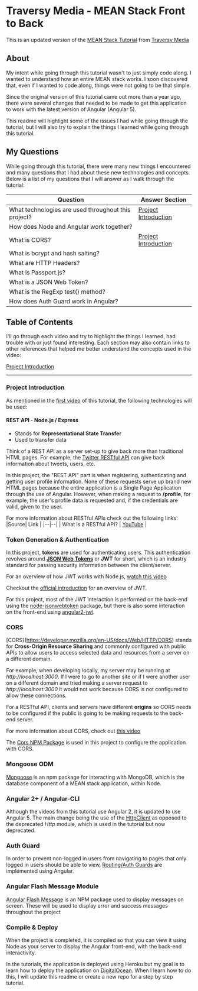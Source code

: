 # Traversy Media - MEAN Stack Front to Back

This is an updated version of the [MEAN Stack Tutorial](https://www.youtube.com/playlist?list=PLillGF-RfqbZMNtaOXJQiDebNXjVapWPZ) from [Traversy Media](https://www.youtube.com/channel/UC29ju8bIPH5as8OGnQzwJyA)

## About

My intent while going through this tutorial wasn't to just simply code along.  I wanted to understand how an entire MEAN stack works.  I soon discovered that, even if I wanted to code along, things were not going to be that simple.

Since the original version of this tutorial came out more than a year ago, there were several changes that needed to be made to get this application to work with the latest version of Angular (Angular 5).

This readme will highlight some of the issues I had while going through the tutorial, but I will also try to explain the things I learned while going through this tutorial.

## My Questions

While going through this tutorial, there were many new things I encountered and many questions that I had about these new technologies and concepts.  Below is a list of my questions that I will answer as I walk through the tutorial:

|Question| Answer Section  |
|--|--|
| What technologies are used throughout this project? | [Project Introduction](#project-introduction) |
| How does Node and Angular work together? |  |
| What is CORS? | [Project Introduction](#project-introduction) |
| What is bcrypt and hash salting? |  |
| What are HTTP Headers? |  |
| What is Passport.js? |  |
| What is a JSON Web Token? |  |
| What is the RegExp test() method? |  |
| How does Auth Guard work in Angular? |  |

## Table of Contents

I'll go through each video and try to highlight the things I learned, had trouble with or just found interesting.  Each section may also contain links to other references that helped me better understand the concepts used in the video:

[Project Introduction](#project-introduction)				

---

### Project Introduction

As mentioned in the [first video](https://www.youtube.com/watch?v=uONz0lEWft0&t=0s&list=PLillGF-RfqbZMNtaOXJQiDebNXjVapWPZ&index=1) of this tutorial, the following technologies will be used:

#### REST API - Node.js / Express
* Stands for **Representational State Transfer**	
* Used to transfer data

Think of a REST API as a server set-up to give back more than traditional HTML pages.  For example, the [Twitter RESTful API](https://developer.twitter.com/en/docs) can give back information about tweets, users, etc.

In this project, the "REST API" part is when registering, authenticating and getting user profile information.  None of these requests serve up brand new HTML pages because the entire application is a Single Page Application through the use of Angular.  However, when making a request to **/profile**, for example, the user's profile data is requested and, if the credentials are valid, given to the user.

For more information about RESTful APIs check out the following links:
|Source| Link  |
|--|--|
| What is a RESTful API? | [YouTube](https://youtu.be/0oXYLzuucwE) |

### Token Generation & Authentication

In this project, **tokens** are used for authenticating users.  This authentication revolves around **[JSON Web Tokens](https://jwt.io/)** or **JWT** for short, which is an industry standard for passing security information between the client/server.

For an overview of how JWT works with Node.js, [watch this video](https://www.youtube.com/watch?v=7nafaH9SddU) 

Checkout the [official introduction](https://jwt.io/introduction/) for an overview of JWT.

For this project, most of the JWT interaction is performed on the back-end using the [node-jsonwebtoken](https://github.com/auth0/node-jsonwebtoken) package, but there is also some interaction on the front-end using [angular2-jwt](https://github.com/auth0/angular2-jwt).

### CORS

[CORS}(https://developer.mozilla.org/en-US/docs/Web/HTTP/CORS) stands for **Cross-Origin Resource Sharing** and commonly configured with public APIs to allow users to access selected data and resources from a server on a different domain.

For example, when developing locally, my server may be running at *http://localhost:3000*.  If I were to go to another site or if I were another user on a different domain and tried making a server request to *http://localhost:3000* it would not work because CORS is not configured to allow these connections.

For a RESTful API, clients and servers have different **origins** so CORS needs to be configured if the public is going to be making requests to the back-end server.

For more information about CORS, check out [this video](https://youtu.be/zoSJ3bNGPp0?t=7m35s)

The [Cors NPM Package](https://www.npmjs.com/package/cors) is used in this project to configure the application with CORS.

### Mongoose ODM

[Mongoose](http://mongoosejs.com/) is an npm package for interacting with MongoDB, which is the database component of a MEAN stack application, within Node.

### Angular 2+ / Angular-CLI

Although the videos from this tutorial use Angular 2, it is updated to use Angular 5.  The main change being the use of the [HttpClient](https://angular.io/guide/http) as opposed to the deprecated *Http* module, which is used in the tutorial but now deprecated.

### Auth Guard

In order to prevent non-logged in users from navigating to pages that only logged in users should be able to view, [Routing/Auth Guards](https://angular.io/guide/router#milestone-5-route-guards) are implemented using Angular.

### Angular Flash Message Module

[Angular Flash Message](https://github.com/moff/angular2-flash-messages) is an NPM package used to display messages on screen.  These will be used to display error and success messages throughout the project

### Compile & Deploy

When the project is completed, it is compiled so that you can view it using Node as your server to display the Angular front-end, with the back-end interactivity.

In the tutorials, the application is deployed using Heroku but my goal is to learn how to deploy the application on [DigitalOcean](https://www.digitalocean.com/).  When I learn how to do this, I will update this readme or create a new repo for a step by step tutorial.

